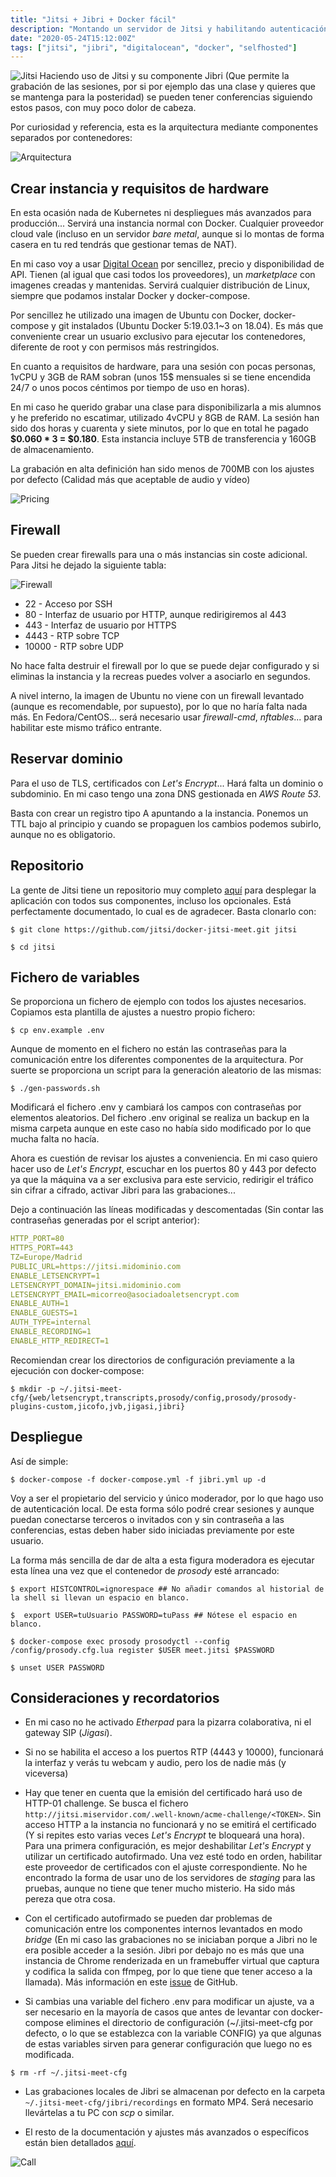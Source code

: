 ```yaml
---
title: "Jitsi + Jibri + Docker fácil"
description: "Montando un servidor de Jitsi y habilitando autenticación y grabación de las sesiones"
date: "2020-05-24T15:12:00Z"
tags: ["jitsi", "jibri", "digitalocean", "docker", "selfhosted"]
---
```


![Jitsi](/images/2020-05-24-jitsi-docker/logo.png)
Haciendo uso de Jitsi y su componente Jibri (Que permite la grabación de las sesiones, por si por ejemplo das una clase y quieres que se mantenga para la posteridad) se pueden tener conferencias siguiendo estos pasos, con muy poco dolor de cabeza.

Por curiosidad y referencia, esta es la arquitectura mediante componentes separados por contenedores:

![Arquitectura](/images/2020-05-24-jitsi-docker/arquitectura.png)

## Crear instancia y requisitos de hardware
En esta ocasión nada de Kubernetes ni despliegues más avanzados para producción... Servirá una instancia normal con Docker.
Cualquier proveedor cloud vale (incluso en un servidor _bare metal_, aunque si lo montas de forma casera en tu red tendrás que gestionar temas de NAT).

En mi caso voy a usar [Digital Ocean](https://m.do.co/c/6fcb1190896e) por sencillez, precio y disponibilidad de API. Tienen (al igual que casi todos los proveedores), un _marketplace_ con imagenes creadas y mantenidas. Servirá cualquier distribución de Linux, siempre que podamos instalar Docker y docker-compose.

Por sencillez he utilizado una imagen de Ubuntu con Docker, docker-compose y git instalados (Ubuntu Docker 5:19.03.1~3 on 18.04). Es más que conveniente crear un usuario exclusivo para ejecutar los contenedores, diferente de root y con permisos más restringidos.

En cuanto a requisitos de hardware, para una sesión con pocas personas, 1vCPU y 3GB de RAM sobran (unos 15$ mensuales si se tiene encendida 24/7 o unos pocos céntimos por tiempo de uso en horas). 

En mi caso he querido grabar una clase para disponibilizarla a mis alumnos y he preferido no escatimar, utilizado 4vCPU y 8GB de RAM. La sesión han sido dos horas y cuarenta y siete minutos, por lo que en total he pagado **$0.060 * 3 = $0.180**. Esta instancia incluye 5TB de transferencia y 160GB de almacenamiento.

La grabación en alta definición han sido menos de 700MB con los ajustes por defecto (Calidad más que aceptable de audio y vídeo)

![Pricing](/images/2020-05-24-jitsi-docker/pricing.png)

## Firewall
Se pueden crear firewalls para una o más instancias sin coste adicional. Para Jitsi he dejado la siguiente tabla:

![Firewall](/images/2020-05-24-jitsi-docker/firewall.png)

* 22 - Acceso por SSH
* 80 - Interfaz de usuario por HTTP, aunque redirigiremos al 443
* 443 - Interfaz de usuario por HTTPS
* 4443 - RTP sobre TCP
* 10000 - RTP sobre UDP

No hace falta destruir el firewall por lo que se puede dejar configurado y si eliminas la instancia y la recreas puedes volver a asociarlo en segundos.

A nivel interno, la imagen de Ubuntu no viene con un firewall levantado (aunque es recomendable, por supuesto), por lo que no haría falta nada más. En Fedora/CentOS... será necesario usar _firewall-cmd_, _nftables_... para habilitar este mismo tráfico entrante.

## Reservar dominio
Para el uso de TLS, certificados con _Let's Encrypt_... Hará falta un dominio o subdominio. En mi caso tengo una zona DNS gestionada en _AWS Route 53_.

Basta con crear un registro tipo A apuntando a la instancia. Ponemos un TTL bajo al principio y cuando se propaguen los cambios podemos subirlo, aunque no es obligatorio.

## Repositorio
La gente de Jitsi tiene un repositorio muy completo [aquí](https://github.com/jitsi/docker-jitsi-meet) para desplegar la aplicación con todos sus componentes, incluso los opcionales. Está perfectamente documentado, lo cual es de agradecer. Basta clonarlo con:

```shell
$ git clone https://github.com/jitsi/docker-jitsi-meet.git jitsi

$ cd jitsi
```

## Fichero de variables
Se proporciona un fichero de ejemplo con todos los ajustes necesarios. Copiamos esta plantilla de ajustes a nuestro propio fichero:

```shell
$ cp env.example .env
```

Aunque de momento en el fichero no están las contraseñas para la comunicación entre los diferentes componentes de la arquitectura. Por suerte se proporciona un script para la generación aleatorio de las mismas:

```shell
$ ./gen-passwords.sh
```

Modificará el fichero .env y cambiará los campos con contraseñas por elementos aleatorios. Del fichero .env original se realiza un backup en la misma carpeta aunque en este caso no había sido modificado por lo que mucha falta no hacía.

Ahora es cuestión de revisar los ajustes a conveniencia. En mi caso quiero hacer uso de _Let's Encrypt_, escuchar en los puertos 80 y 443 por defecto ya que la máquina va a ser exclusiva para este servicio, redirigir el tráfico sin cifrar a cifrado, activar Jibri para las grabaciones...

Dejo a continuación las líneas modificadas y descomentadas (Sin contar las contraseñas generadas por el script anterior):

```yaml
HTTP_PORT=80
HTTPS_PORT=443
TZ=Europe/Madrid
PUBLIC_URL=https://jitsi.midominio.com
ENABLE_LETSENCRYPT=1
LETSENCRYPT_DOMAIN=jitsi.midominio.com
LETSENCRYPT_EMAIL=micorreo@asociadoaletsencrypt.com
ENABLE_AUTH=1
ENABLE_GUESTS=1
AUTH_TYPE=internal
ENABLE_RECORDING=1
ENABLE_HTTP_REDIRECT=1
```

Recomiendan crear los directorios de configuración previamente a la ejecución con docker-compose:

```shell
$ mkdir -p ~/.jitsi-meet-cfg/{web/letsencrypt,transcripts,prosody/config,prosody/prosody-plugins-custom,jicofo,jvb,jigasi,jibri}
```

## Despliegue
Así de simple:

```shell
$ docker-compose -f docker-compose.yml -f jibri.yml up -d
```

Voy a ser el propietario del servicio y único moderador, por lo que hago uso de autenticación local. De esta forma sólo podré crear sesiones y aunque puedan conectarse terceros o invitados con y sin contraseña a las conferencias, estas deben haber sido iniciadas previamente por este usuario.

La forma más sencilla de dar de alta a esta figura moderadora es ejecutar esta línea una vez que el contenedor de _prosody_ esté arrancado:

```shell
$ export HISTCONTROL=ignorespace ## No añadir comandos al historial de la shell si llevan un espacio en blanco.

$  export USER=tuUsuario PASSWORD=tuPass ## Nótese el espacio en blanco.

$ docker-compose exec prosody prosodyctl --config /config/prosody.cfg.lua register $USER meet.jitsi $PASSWORD

$ unset USER PASSWORD
```

## Consideraciones y recordatorios
* En mi caso no he activado _Etherpad_ para la pizarra colaborativa, ni el gateway SIP (_Jigasi_).

* Si no se habilita el acceso a los puertos RTP (4443 y 10000), funcionará la interfaz y verás tu webcam y audio, pero los de nadie más (y viceversa)

* Hay que tener en cuenta que la emisión del certificado hará uso de HTTP-01 challenge. Se busca el fichero `http://jitsi.miservidor.com/.well-known/acme-challenge/<TOKEN>`. Sin acceso HTTP a la instancia no funcionará y no se emitirá el certificado (Y si repites esto varias veces _Let's Encrypt_ te bloqueará una hora). Para una primera configuración, es mejor deshabilitar _Let's Encrypt_ y utilizar un certificado autofirmado. Una vez esté todo en orden, habilitar este proveedor de certificados con el ajuste correspondiente. No he encontrado la forma de usar uno de los servidores de _staging_ para las pruebas, aunque no tiene que tener mucho misterio. Ha sido más pereza que otra cosa.

* Con el certificado autofirmado se pueden dar problemas de comunicación entre los componentes internos levantados en modo _bridge_ (En mi caso las grabaciones no se iniciaban porque a Jibri no le era posible acceder a la sesión. Jibri por debajo no es más que una instancia de Chrome renderizada en un framebuffer virtual que captura y codifica la salida con ffmpeg, por lo que tiene que tener acceso a la llamada). Más información en este [issue](https://github.com/jitsi/jibri/issues/203) de GitHub.

* Si cambias una variable del fichero .env para modificar un ajuste, va a ser necesario en la mayoría de casos que antes de levantar con docker-compose elimines el directorio de configuración (~/.jitsi-meet-cfg por defecto, o lo que se establezca con la variable CONFIG) ya que algunas de estas variables sirven para generar configuración que luego no es modificada.

```shell
$ rm -rf ~/.jitsi-meet-cfg
```

* Las grabaciones locales de Jibri se almacenan por defecto en la carpeta `~/.jitsi-meet-cfg/jibri/recordings` en formato MP4. Será necesario llevártelas a tu PC con _scp_ o similar.

* El resto de la documentación y ajustes más avanzados o específicos están bien detallados [aquí](https://jitsi.github.io/handbook/docs/devops-guide/devops-guide-docker).

![Call](/images/2020-05-24-jitsi-docker/call.jpg "Ni idea de quiénes son estas personas")
